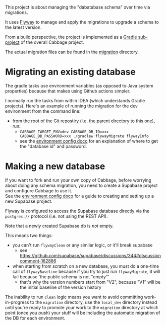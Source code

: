 This project is about managing the "dabatabase schema" over time via migrations.

It uses [Flyway](https://flywaydb.org/documentation/) to manage and apply 
the migrations to upgrade a schema to the latest version.

From a build perspective, the project is implemented as a 
[Gradle sub-project](https://docs.gradle.org/current/userguide/multi_project_builds.html) 
of the overall Cabbage project.

The actual migration files can be found in the 
[migration](src/main/resources/db/migration) directory. 

# Migrating an existing database

The gradle tasks use environment variables (as opposed to Java system 
properties) because that makes using Github actions simpler.

I normally run the tasks from within IDEA (which understands Gradle projects).
Here's an example of running the migration for the dev environment from the 
command line: 

* from the root of the Git repostiry (i.e. the parent directory to this one), 
  run:
  * `CABBAGE_TARGET_ENV=dev CABBAGE_DB_ID=xxx CABBAGE_DB_PASSWORD=xxx ./gradlew flywayMigrate flywayInfo`
  * see the [environment config doco](../doc/environment-config.md) for an 
  explanation of where to get the "database id" and password.


# Making a new database

If you want to fork and run your own copy of Cabbage, before worrying about 
doing any schema migration, you need to create a Supabase project and configure
Cabbage to use it.  
See the [environment config doco](../doc/environment-config.md) for a guide to 
creating and setting up a new Supabase project.

Flyway is configured to access the Supabase database directly via the
`postgres://` protocol (i.e. not using the REST API).

Note that a newly created Supabase db is *not* empty.

This means two things:
* you can't run `flywayClean` or any similar logic, or it'll break supabase
  * see https://github.com/supabase/supabase/discussions/344#discussioncomment-182886
* when starting from scratch on a new database, you must do a one-time call of 
`flywayBaseline` because if you try to just run `flywayMigrate`, it will fail 
because 'the public schema is not "empty"'
  * that's why the version numbers start from "V2", because "V1" will be 
  the initial baseline of the version history 
    
The inability to run `clean` logic means you want to avoid committing 
work-in-progress to the `migration` directory, use the `local_dev` directory
instead until you're ready to promote your work to the `migration` directory
at which point (once you push) your stuff will be including the automatic
migration of the DB for each environment.



